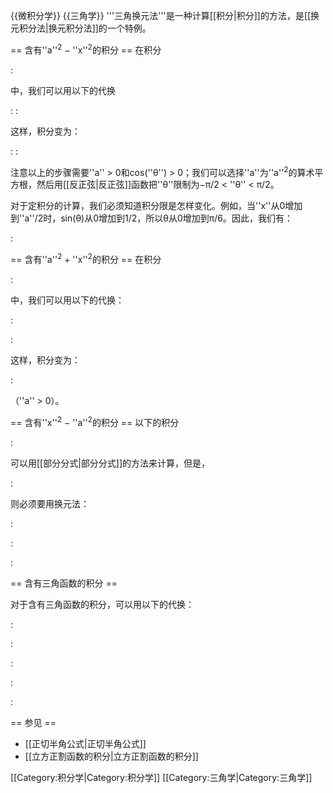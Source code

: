 {{微积分学}}
{{三角学}}
'''三角换元法'''是一种计算[[积分|积分]]的方法，是[[换元积分法|换元积分法]]的一个特例。

== 含有''a''<sup>2</sup> − ''x''<sup>2</sup>的积分 ==
在积分

:<math>\int\frac{dx}{\sqrt{a^2-x^2}}</math>

中，我们可以用以下的代换

:<math>x=a\sin(\theta),\ dx=a\cos(\theta)\,d\theta</math>
:<math>\theta=\arcsin\left(\frac{x}{a}\right)</math>

这样，积分变为：

:<math>\int\frac{dx}{\sqrt{a^2-x^2}} = \int\frac{a\cos(\theta)\,d\theta}{\sqrt{a^2-a^2\sin^2(\theta)}} = \int\frac{a\cos(\theta)\,d\theta}{\sqrt{a^2(1-\sin^2(\theta))}} </math>
:<math> {} = \int\frac{a\cos(\theta)\,d\theta}{\sqrt{a^2\cos^2(\theta)}} = \int d\theta=\theta+C=\arcsin\left(\frac{x}{a}\right)+C</math>

注意以上的步骤需要''a'' > 0和cos(''θ'') > 0；我们可以选择''a''为''a''<sup>2</sup>的算术平方根，然后用[[反正弦|反正弦]]函数把''θ''限制为−π/2 < ''θ'' < π/2。

对于定积分的计算，我们必须知道积分限是怎样变化。例如，当''x''从0增加到''a''/2时，sin(θ)从0增加到1/2，所以θ从0增加到π/6。因此，我们有：

:<math>\int_0^{\frac{a}{2}}\frac{dx}{\sqrt{a^2-x^2}}
=\int_0^{\frac{\pi}{6}}d\theta=\frac{\pi}{6}.</math>

== 含有''a''<sup>2</sup> + ''x''<sup>2</sup>的积分 ==
在积分

:<math>\int\frac{dx}{a^2+x^2}</math>

中，我们可以用以下的代换：

:<math>x=a\tan(\theta),\ dx=a\sec^2(\theta)\,d\theta</math>

:<math>\theta=\arctan\left(\frac{x}{a}\right)</math>

这样，积分变为：

:<math>
\begin{align}
& {} \quad \int\frac{dx}{a^2+x^2} = \int\frac{a\sec^2(\theta)\,d\theta}{a^2+a^2\tan^2(\theta)} = \int\frac{a\sec^2(\theta)\,d\theta}{a^2[1+\tan^2(\theta)]} \\
& {} = \int \frac{a\sec^2(\theta)\,d\theta}{a^2\sec^2(\theta)} = \int \frac{d\theta}{a} = \frac{\theta}{a}+C = \frac{1}{a} \arctan \left(\frac{x}{a}\right)+C
\end{align}
</math>

（''a'' > 0）。

== 含有''x''<sup>2</sup> − ''a''<sup>2</sup>的积分 ==
以下的积分

:<math>\int\frac{dx}{x^2 - a^2}</math>

可以用[[部分分式|部分分式]]的方法来计算，但是，

:<math>\int\sqrt{x^2 - a^2}\,dx</math>

则必须要用换元法：

:<math>x = a \sec(\theta),\ dx = a \sec(\theta)\tan(\theta)\,d\theta</math>

:<math>\theta = \arcsec\left(\frac{x}{a}\right)</math>

:<math>
\begin{align}
& {} \quad \int\sqrt{x^2 - a^2}\,dx = \int\sqrt{a^2 \sec^2(\theta) - a^2} \cdot a \sec(\theta)\tan(\theta)\,d\theta \\
& {} = \int\sqrt{a^2 (\sec^2(\theta) - 1)} \cdot a \sec(\theta)\tan(\theta)\,d\theta = \int\sqrt{a^2 \tan^2(\theta)} \cdot a \sec(\theta)\tan(\theta)\,d\theta \\
& {} = \int a^2 \sec(\theta)\tan^2(\theta)\,d\theta = a^2 \int \sec(\theta)\ (\sec^2(\theta) - 1)\,d\theta \\
& {} = a^2 \int (\sec^3(\theta) - \sec(\theta))\,d\theta.
\end{align}
</math>

== 含有三角函数的积分 ==

对于含有三角函数的积分，可以用以下的代换：

:<math>\int f(\sin x,\cos x)\,dx=\int\frac1{\pm\sqrt{1-u^2}}f\left(u,\pm\sqrt{1-u^2}\right)\,du, \qquad \qquad  u=\sin x</math>

:<math>\int f(\sin x,\cos x)\,dx=\int\frac{-1}{\pm\sqrt{1-u^2}}f\left(\pm\sqrt{1-u^2},u\right)\,du \qquad \qquad u=\cos x</math>

:<math>\int f(\sin x,\cos x)\,dx=\int\frac2{1+u^2} f\left(\frac{2u}{1+u^2},\frac{1-u^2}{1+u^2}\right)\,du \qquad \qquad  u=\tan\frac x2</math>

:<math>\int\frac{\cos x}{(1+\cos x)^3}\,dx = \int\frac2{1+u^2}\frac{\frac{1-u^2}{1+u^2}}{\left(1+\frac{1-u^2}{1+u^2}\right)^3}\,du =</math>

:<math>\frac{1}{4}\int(1-u^4)\,du = \frac{1}{4}\left(u-\frac15u^5\right) + C = \frac{(1+3\cos x+\cos^2x)\sin x}{5(1+\cos x)^3} + C</math>

== 参见 ==
* [[正切半角公式|正切半角公式]]
* [[立方正割函数的积分|立方正割函数的积分]]

[[Category:积分学|Category:积分学]]
[[Category:三角学|Category:三角学]]